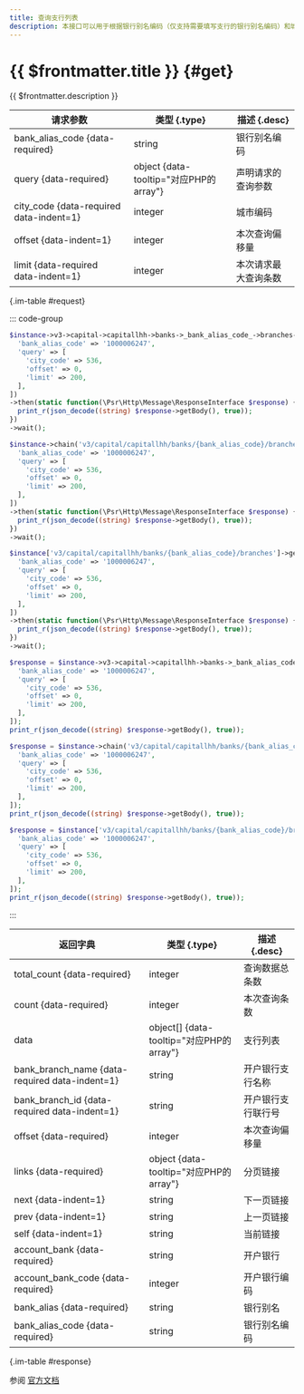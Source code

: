 ```yaml
---
title: 查询支行列表
description: 本接口可以用于根据银行别名编码（仅支持需要填写支行的银行别名编码）和城市编码过滤查询支行列表数据
---
```


# {{ $frontmatter.title }} {#get}

{{ $frontmatter.description }}

| 请求参数 | 类型 {.type} | 描述 {.desc}
| --- | --- | ---
| bank_alias_code {data-required} | string | 银行别名编码
| query {data-required} | object {data-tooltip="对应PHP的array"} | 声明请求的查询参数
| city_code {data-required data-indent=1} | integer | 城市编码
| offset {data-indent=1} | integer | 本次查询偏移量
| limit {data-required data-indent=1} | integer | 本次请求最大查询条数

{.im-table #request}

::: code-group

```php [异步纯链式]
$instance->v3->capital->capitallhh->banks->_bank_alias_code_->branches->getAsync([
  'bank_alias_code' => '1000006247',
  'query' => [
    'city_code' => 536,
    'offset' => 0,
    'limit' => 200,
  ],
])
->then(static function(\Psr\Http\Message\ResponseInterface $response) {
  print_r(json_decode((string) $response->getBody(), true));
})
->wait();
```

```php [异步声明式]
$instance->chain('v3/capital/capitallhh/banks/{bank_alias_code}/branches')->getAsync([
  'bank_alias_code' => '1000006247',
  'query' => [
    'city_code' => 536,
    'offset' => 0,
    'limit' => 200,
  ],
])
->then(static function(\Psr\Http\Message\ResponseInterface $response) {
  print_r(json_decode((string) $response->getBody(), true));
})
->wait();
```

```php [异步属性式]
$instance['v3/capital/capitallhh/banks/{bank_alias_code}/branches']->getAsync([
  'bank_alias_code' => '1000006247',
  'query' => [
    'city_code' => 536,
    'offset' => 0,
    'limit' => 200,
  ],
])
->then(static function(\Psr\Http\Message\ResponseInterface $response) {
  print_r(json_decode((string) $response->getBody(), true));
})
->wait();
```

```php [同步纯链式]
$response = $instance->v3->capital->capitallhh->banks->_bank_alias_code_->branches->get([
  'bank_alias_code' => '1000006247',
  'query' => [
    'city_code' => 536,
    'offset' => 0,
    'limit' => 200,
  ],
]);
print_r(json_decode((string) $response->getBody(), true));
```

```php [同步声明式]
$response = $instance->chain('v3/capital/capitallhh/banks/{bank_alias_code}/branches')->get([
  'bank_alias_code' => '1000006247',
  'query' => [
    'city_code' => 536,
    'offset' => 0,
    'limit' => 200,
  ],
]);
print_r(json_decode((string) $response->getBody(), true));
```

```php [同步属性式]
$response = $instance['v3/capital/capitallhh/banks/{bank_alias_code}/branches']->get([
  'bank_alias_code' => '1000006247',
  'query' => [
    'city_code' => 536,
    'offset' => 0,
    'limit' => 200,
  ],
]);
print_r(json_decode((string) $response->getBody(), true));
```

:::

| 返回字典 | 类型 {.type} | 描述 {.desc}
| --- | --- | ---
| total_count {data-required}| integer | 查询数据总条数
| count {data-required}| integer | 本次查询条数
| data | object[] {data-tooltip="对应PHP的array"} | 支行列表
| bank_branch_name {data-required data-indent=1} | string | 开户银行支行名称
| bank_branch_id {data-required data-indent=1} | string | 开户银行支行联行号
| offset {data-required}| integer | 本次查询偏移量
| links {data-required}| object {data-tooltip="对应PHP的array"} | 分页链接
| next {data-indent=1} | string | 下一页链接
| prev {data-indent=1} | string | 上一页链接
| self {data-indent=1} | string | 当前链接
| account_bank {data-required}| string | 开户银行
| account_bank_code {data-required}| integer | 开户银行编码
| bank_alias {data-required}| string | 银行别名
| bank_alias_code {data-required}| string | 银行别名编码

{.im-table #response}

参阅 [官方文档](https://pay.weixin.qq.com/wiki/doc/apiv3_partner/Offline/apis/chapter11_2_6.shtml)
